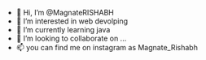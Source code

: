 - 👋 Hi, I’m @MagnateRISHABH
- 👀 I’m interested in web devolping
- 🌱 I’m currently learning java
- 💞️ I’m looking to collaborate on ...
- 📫 you can find me on instagram as Magnate_Rishabh

<!---
MagnateRISHABH/MagnateRISHABH is a ✨ special ✨ repository because its `README.md` (this file) appears on your GitHub profile.
You can click the Preview link to take a look at your changes.
--->
